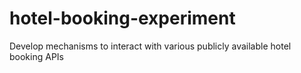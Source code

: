 # hotel-booking-experiment
Develop mechanisms to interact with various publicly available hotel booking APIs
